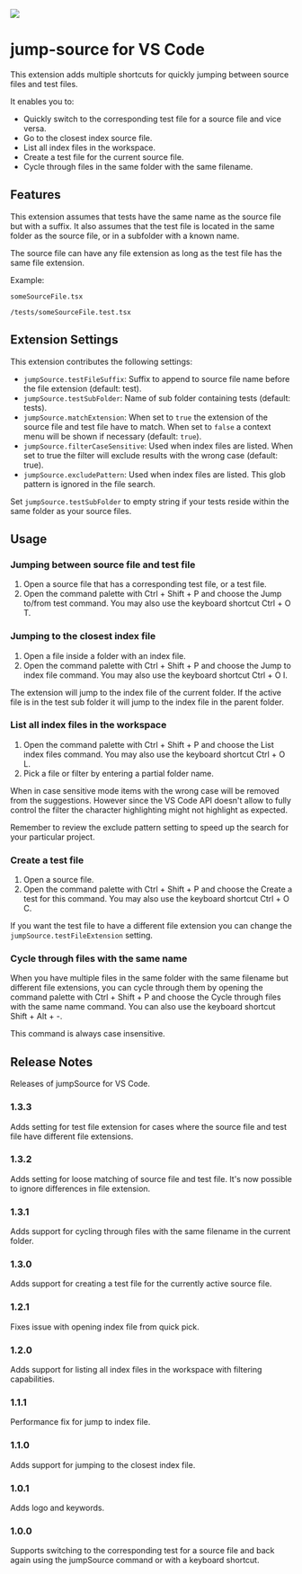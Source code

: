 ![](https://github.com/acino/jump-source/workflows/Integration%20tests/badge.svg)

# jump-source for VS Code

This extension adds multiple shortcuts for quickly jumping between source files and test files.

It enables you to:

- Quickly switch to the corresponding test file for a source file and vice versa.
- Go to the closest index source file.
- List all index files in the workspace.
- Create a test file for the current source file.
- Cycle through files in the same folder with the same filename.

## Features

This extension assumes that tests have the same name as the source file but with a suffix. It also assumes that the test file is located in the same folder as the source file, or in a subfolder with a known name.

The source file can have any file extension as long as the test file has the same file extension.

Example:

`someSourceFile.tsx`

`/tests/someSourceFile.test.tsx`

## Extension Settings

This extension contributes the following settings:

- `jumpSource.testFileSuffix`: Suffix to append to source file name before the file extension (default: test).
- `jumpSource.testSubFolder`: Name of sub folder containing tests (default: tests).
- `jumpSource.matchExtension`: When set to `true` the extension of the source file and test file have to match. When set to `false` a context menu will be shown if necessary (default: `true`).
- `jumpSource.filterCaseSensitive`: Used when index files are listed. When set to true the filter will exclude results with the wrong case (default: true).
- `jumpSource.excludePattern`: Used when index files are listed. This glob pattern is ignored in the file search.

Set `jumpSource.testSubFolder` to empty string if your tests reside within the same folder as your source files.

## Usage

### Jumping between source file and test file

1. Open a source file that has a corresponding test file, or a test file.
2. Open the command palette with Ctrl + Shift + P and choose the Jump to/from test command. You may also use the keyboard shortcut Ctrl + O T.

### Jumping to the closest index file

1. Open a file inside a folder with an index file.
2. Open the command palette with Ctrl + Shift + P and choose the Jump to index file command. You may also use the keyboard shortcut Ctrl + O I.

The extension will jump to the index file of the current folder. If the active file is in the test sub folder it will jump to the index file in the parent folder.

### List all index files in the workspace

1. Open the command palette with Ctrl + Shift + P and choose the List index files command. You may also use the keyboard shortcut Ctrl + O L.
2. Pick a file or filter by entering a partial folder name.

When in case sensitive mode items with the wrong case will be removed from the suggestions. However since the VS Code API doesn't allow to fully control the filter the character highlighting might not highlight as expected.

Remember to review the exclude pattern setting to speed up the search for your particular project.

### Create a test file

1. Open a source file.
2. Open the command palette with Ctrl + Shift + P and choose the Create a test for this command. You may also use the keyboard shortcut Ctrl + O C.

If you want the test file to have a different file extension you can change the `jumpSource.testFileExtension` setting.

### Cycle through files with the same name

When you have multiple files in the same folder with the same filename but different file extensions, you can cycle through them by opening the command palette with Ctrl + Shift + P and choose the Cycle through files with the same name command. You can also use the keyboard shortcut Shift + Alt + -.

This command is always case insensitive.

## Release Notes

Releases of jumpSource for VS Code.

### 1.3.3

Adds setting for test file extension for cases where the source file and test file have different file extensions.

### 1.3.2

Adds setting for loose matching of source file and test file. It's now possible to ignore differences in file extension.

### 1.3.1

Adds support for cycling through files with the same filename in the current folder.

### 1.3.0

Adds support for creating a test file for the currently active source file.

### 1.2.1

Fixes issue with opening index file from quick pick.

### 1.2.0

Adds support for listing all index files in the workspace with filtering capabilities.

### 1.1.1

Performance fix for jump to index file.

### 1.1.0

Adds support for jumping to the closest index file.

### 1.0.1

Adds logo and keywords.

### 1.0.0

Supports switching to the corresponding test for a source file and back again using the jumpSource command or with a keyboard shortcut.
